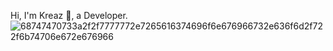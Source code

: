 Hi, I'm Kreaz 👋, a Developer.
![68747470733a2f2f7777772e7265616374696f6e676966732e636f6d2f722f6b74706e672e676966](https://github.com/theKREAZ/theKREAZ/assets/127121809/204ca6d6-018c-4d00-8e5c-d536874b5dcc)
